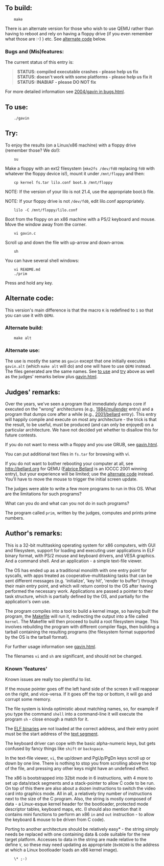 ## To build:

``` <!---sh-->
    make
```


There is an alternate version for those who wish to use QEMU rather than having
to reboot and rely on having a floppy drive (if you even remember what those are
:-) ) etc. See [alternate code](#alternate-code) below.


### Bugs and (Mis)features:

The current status of this entry is:

> **STATUS: compiled executable crashes - please help us fix**<br>
> **STATUS: doesn't work with some platforms - please help us fix it**<br>
> **STATUS: INABIAF - please DO NOT fix**

For more detailed information see [2004/gavin in bugs.html](../../bugs.html#2004_gavin).


## To use:

``` <!---sh-->
    ./gavin
```


## Try:

To enjoy the results (on a Linux/x86 machine) with a floppy drive (remember
those? We do!):


``` <!---sh-->
    su
```

Make a floppy with an ext2 filesystem (`mke2fs /dev/fd0` replacing `fd0` with
whatever the floppy device is!),  mount it under `/mnt/floppy` and then:

``` <!---sh-->
    cp kernel fs.tar lilo.conf boot.b /mnt/floppy
```

NOTE: If the version of your lilo is not 21.4, use the appropriate boot.b file.

NOTE: If your floppy drive is not `/dev/fd0`, edit lilo.conf appropriately.

``` <!---sh-->
    lilo -C /mnt/floppy/lilo.conf
```

Boot from the floppy on an x86 machine with a PS/2 keyboard and mouse.
Move the window away from the corner.

``` <!---sh-->
    vi gavin.c
```

Scroll up and down the file with up-arrow and down-arrow.

``` <!---sh-->
    sh
```

You can have several shell windows:

``` <!---sh-->
    vi README.md
    ./prim
```

Press and hold any key.


## Alternate code:

This version's main difference is that the macro `K` is redefined to `1` so that
you can use it with `QEMU`.


### Alternate build:

``` <!---sh-->
    make alt
```


### Alternate use:

The use is mostly the same as `gavin` except that one initially executes `gavin.alt`
(which `make alt` will do) and one will have to use `QEMU` instead. The files
generated are the same names. See [to use](#to-use) and [try](#try) above as
well as the judges' remarks below plus [gavin.html](gavin.html).


## Judges' remarks:

Over the years, we've seen a program that immediately dumps core if executed on
the "wrong" architectures (e.g., [1984/mullender](../../1984/mullender/index.html) entry) and a
program that dumps core after a while (e.g., [2001/bellard](../../2001/bellard/index.html) entry).
This entry will happily compile and execute on most any architecture - the trick
is that the result, to be useful, must be produced (and can only be enjoyed) on
a particular architecture.  We have not decided yet whether to disallow this for
future contests.

If you do not want to mess with a floppy and you use GRUB, see
[gavin.html](gavin.html).

You can put additional text files in `fs.tar` for browsing with vi.

If you do not want to bother rebooting your computer at all, see
<http://bellard.org> for QEMU ([Fabrice Bellard](../../authors.html#Fabrice_Bellard)
is an IOCCC 2001 winning entry), but your experience will be limited; use the
[alternate code](#alternate-code) instead. You'll have to move the mouse to
trigger the initial screen update.

The judges were able to write a few more programs to run in this OS.
What are the limitations for such programs?

What can you do and what can you not do in such programs?

The program called `prim`, written by the judges, computes and prints prime
numbers.


## Author's remarks:

This is a 32-bit multitasking operating system for x86 computers, with GUI and
filesystem, support for loading and executing user applications in ELF binary
format, with PS/2 mouse and keyboard drivers, and VESA graphics.  And a command
shell.  And an application - a simple text-file viewer.

The OS has ended up as a traditional monolith with one entry point for syscalls,
with apps treated as cooperative-multitasking tasks that can be sent different
messages (e.g. 'initialize', 'key hit', 'render to buffer') through their main
entry point, and which will return control to the OS after having performed the
necessary work.  Applications are passed a pointer to their task structure,
which is partially defined by the OS, and partially for the application's own
use.

The program compiles into a tool to build a kernel image,
so having built the program, the [Makefile](%%REPO_URL%%/2004/gavin/Makefile) will run it,
redirecting the output into a file called `kernel`.
The Makefile will then proceed to build a root filesystem image.
This involves rebuilding the program with different compiler flags,
then building a tarball containing the resulting programs
(the filesystem format supported by the OS is the tarball format).

For further usage information see [gavin.html](gavin.html).

The filenames `vi` and `sh` are significant, and should not be changed.

### Known 'features'

Known issues are really too plentiful to list.

If the mouse pointer goes off the left hand side of the screen
it will reappear on the right, and vice-versa.
If it goes off the top or bottom, it will go and corrupt some memory.

The file system is kinda optimistic about matching names, so,
for example if you type the command `shell` into a command-line
it will execute the program `sh` - close enough a match for it.

The [ELF binaries](https://en.wikipedia.org/wiki/Executable_and_Linkable_Format)
are not loaded at the correct address, and their entry point must be the start
address of the [text segment](https://en.wikipedia.org/wiki/Code_segment).

The keyboard driver can cope with the basic alpha-numeric keys,
but gets confused by fancy things like `shift` or `backspace`.

In the text-file viewer, `vi`, the up/down and PgUp/PgDn keys
scroll up or down by one line.  There is nothing to stop you
from scrolling above the top of the file, and pressing any
other keys might have an undefined effect.

The x86 is bootstrapped into 32bit mode in 6 instructions, with 4 more to set up
data/stack segments and a stack-pointer to allow C code to be run.  On top of
this there are also about a dozen instructions to switch the video card into
graphics mode.  All in all, a relatively tiny number of instructions next to the
size of the C program.  Also, the string is mostly composed of data - a
Linux-esque kernel header for the bootloader, protected mode descriptor tables,
keyboard maps, etc.  (I should also mention that it contains mini functions to
perform an x86 `in` and `out` instruction - to allow the keyboard & mouse to be
driven from C code).

Porting to another architecture should be relatively easy\* -
the string simply needs be replaced with one containing
data & code suitable for the new target platform.
Accesses to data in the string are made relative to the define `V`,
so these may need updating as appropriate (`0x90200` is the address
at which a Linux bootloader loads an x86 kernel image).

```
    \* ;-)
```


<!--

    Copyright © 1984-2024 by Landon Curt Noll. All Rights Reserved.

    You are free to share and adapt this file under the terms of this license:

        Creative Commons Attribution-ShareAlike 4.0 International (CC BY-SA 4.0)

    For more information, see:

        https://creativecommons.org/licenses/by-sa/4.0/

-->
